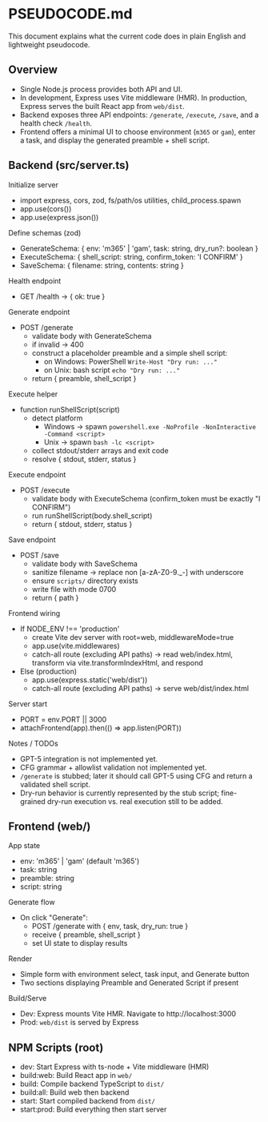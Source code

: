 # PSEUDOCODE.md

This document explains what the current code does in plain English and lightweight pseudocode.

## Overview
- Single Node.js process provides both API and UI.
- In development, Express uses Vite middleware (HMR). In production, Express serves the built React app from `web/dist`.
- Backend exposes three API endpoints: `/generate`, `/execute`, `/save`, and a health check `/health`.
- Frontend offers a minimal UI to choose environment (`m365` or `gam`), enter a task, and display the generated preamble + shell script.

## Backend (src/server.ts)

Initialize server
- import express, cors, zod, fs/path/os utilities, child_process.spawn
- app.use(cors())
- app.use(express.json())

Define schemas (zod)
- GenerateSchema: { env: 'm365' | 'gam', task: string, dry_run?: boolean }
- ExecuteSchema: { shell_script: string, confirm_token: 'I CONFIRM' }
- SaveSchema: { filename: string, contents: string }

Health endpoint
- GET /health -> { ok: true }

Generate endpoint
- POST /generate
  - validate body with GenerateSchema
  - if invalid -> 400
  - construct a placeholder preamble and a simple shell script:
    - on Windows: PowerShell `Write-Host "Dry run: ..."`
    - on Unix: bash script `echo "Dry run: ..."`
  - return { preamble, shell_script }

Execute helper
- function runShellScript(script)
  - detect platform
    - Windows -> spawn `powershell.exe -NoProfile -NonInteractive -Command <script>`
    - Unix -> spawn `bash -lc <script>`
  - collect stdout/stderr arrays and exit code
  - resolve { stdout, stderr, status }

Execute endpoint
- POST /execute
  - validate body with ExecuteSchema (confirm_token must be exactly "I CONFIRM")
  - run runShellScript(body.shell_script)
  - return { stdout, stderr, status }

Save endpoint
- POST /save
  - validate body with SaveSchema
  - sanitize filename -> replace non [a-zA-Z0-9._-] with underscore
  - ensure `scripts/` directory exists
  - write file with mode 0700
  - return { path }

Frontend wiring
- If NODE_ENV !== 'production'
  - create Vite dev server with root=web, middlewareMode=true
  - app.use(vite.middlewares)
  - catch-all route (excluding API paths) -> read web/index.html, transform via vite.transformIndexHtml, and respond
- Else (production)
  - app.use(express.static('web/dist'))
  - catch-all route (excluding API paths) -> serve web/dist/index.html

Server start
- PORT = env.PORT || 3000
- attachFrontend(app).then(() => app.listen(PORT))

Notes / TODOs
- GPT-5 integration is not implemented yet.
- CFG grammar + allowlist validation not implemented yet.
- `/generate` is stubbed; later it should call GPT-5 using CFG and return a validated shell script.
- Dry-run behavior is currently represented by the stub script; fine-grained dry-run execution vs. real execution still to be added.

## Frontend (web/)

App state
- env: 'm365' | 'gam' (default 'm365')
- task: string
- preamble: string
- script: string

Generate flow
- On click "Generate":
  - POST /generate with { env, task, dry_run: true }
  - receive { preamble, shell_script }
  - set UI state to display results

Render
- Simple form with environment select, task input, and Generate button
- Two sections displaying Preamble and Generated Script if present

Build/Serve
- Dev: Express mounts Vite HMR. Navigate to http://localhost:3000
- Prod: `web/dist` is served by Express

## NPM Scripts (root)
- dev: Start Express with ts-node + Vite middleware (HMR)
- build:web: Build React app in `web/`
- build: Compile backend TypeScript to `dist/`
- build:all: Build web then backend
- start: Start compiled backend from `dist/`
- start:prod: Build everything then start server

